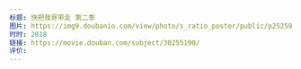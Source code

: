 ```yaml
---
标题: 快把我哥带走 第二季
图片: https://img9.doubanio.com/view/photo/s_ratio_poster/public/p2525944164.webp
时时: 2018
链接: https://movie.douban.com/subject/30255190/
评价:
---
```



